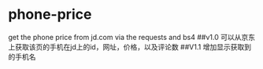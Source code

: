 # phone-price
get the phone price from jd.com via the requests and bs4
##v1.0
可以从京东上获取该页的手机在jd上的id，网址，价格，以及评论数
##V1.1
增加显示获取到的手机名
